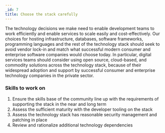 ```yaml
---
_id: 7
title: Choose the stack carefully
---
```


The technology decisions we make need to enable development teams to work efficiently and enable services to scale easily and cost-effectively. Our choices for hosting infrastructure, databases, software frameworks, programming languages and the rest of the technology stack should seek to avoid vendor lock-in and match what successful modern consumer and enterprise software companies would choose today. In particular, digital services teams should consider using open source, cloud-based, and commodity solutions across the technology stack, because of their widespread adoption and support by successful consumer and enterprise technology companies in the private sector. 

### Skills to work on

1. Ensure the skills base of the community line up with the requirements of supporting the stack in the near and long term
1. Assess the sufficient maturity with the developer tooling on the stack
1. Assess the technology stack has reasonable security management and patching in place
1. Review and rationalize additional technology dependencies

